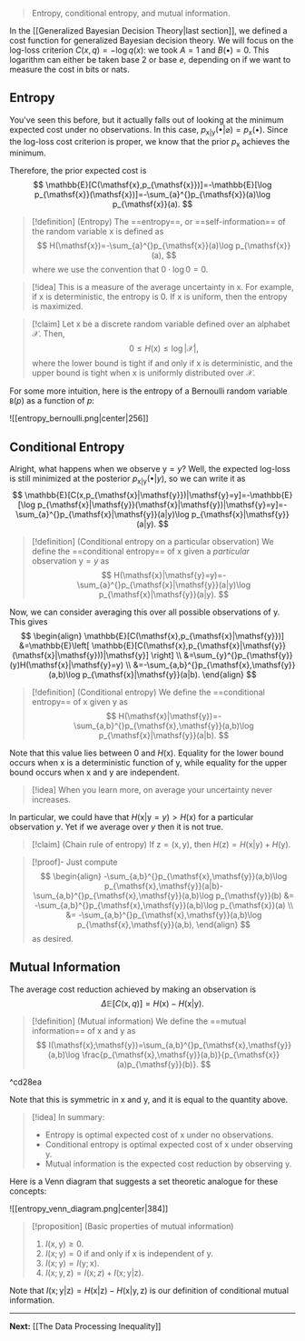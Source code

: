 > Entropy, conditional entropy, and mutual information.

In the [[Generalized Bayesian Decision Theory|last section]], we defined a cost function for generalized Bayesian decision theory. We will focus on the log-loss criterion $C(x,q)=-\log q(x)$: we took $A=1$ and $B(\bullet)=0$. This logarithm can either be taken base $2$ or base $e$, depending on if we want to measure the cost in bits or nats.

## Entropy

You've seen this before, but it actually falls out of looking at the minimum expected cost under no observations. In this case, $p_{\mathsf{x}|\mathsf{y}}(\bullet|\varnothing)=p_{\mathsf{x}}(\bullet)$. Since the log-loss cost criterion is proper, we know that the prior $p_{\mathsf{x}}$ achieves the minimum. 

Therefore, the prior expected cost is
$$
\mathbb{E}[C(\mathsf{x},p_{\mathsf{x}})]=-\mathbb{E}[\log p_{\mathsf{x}}(\mathsf{x})]=-\sum_{a}^{}p_{\mathsf{x}}(a)\log p_{\mathsf{x}}(a).
$$

> [!definition] (Entropy)
> The ==entropy==, or ==self-information== of the random variable $\mathsf{x}$ is defined as
> $$
> H(\mathsf{x})=-\sum_{a}^{}p_{\mathsf{x}}(a)\log p_{\mathsf{x}}(a),
> $$
> where we use the convention that $0\cdot \log 0 = 0$.

> [!idea]
> This is a measure of the average uncertainty in $\mathsf{x}$. For example, if $\mathsf{x}$ is deterministic, the entropy is $0$. If $\mathsf{x}$ is uniform, then the entropy is maximized.
> 

> [!claim]
> Let $\mathsf{x}$ be a discrete random variable defined over an alphabet $\mathcal{X}$. Then,
> $$
> 0\leq H(\mathsf{x})\leq \log|\mathcal{X}|,
> $$
> where the lower bound is tight if and only if $\mathsf{x}$ is deterministic, and the upper bound is tight when $\mathsf{x}$ is uniformly distributed over $\mathcal{X}$.

For some more intuition, here is the entropy of a Bernoulli random variable $\mathtt{B}(p)$ as a function of $p$:

![[entropy_bernoulli.png|center|256]]

## Conditional Entropy

Alright, what happens when we observe $\mathsf{y}=y$? Well, the expected log-loss is still minimized at the posterior $p_{\mathsf{x}|\mathsf{y}}(\bullet|y)$, so we can write it as
$$
\mathbb{E}[C(x,p_{\mathsf{x}|\mathsf{y}})|\mathsf{y}=y]=-\mathbb{E}[\log p_{\mathsf{x}|\mathsf{y}}(\mathsf{x}|\mathsf{y})|\mathsf{y}=y]=-\sum_{a}^{}p_{\mathsf{x}|\mathsf{y}}(a|y)\log p_{\mathsf{x}|\mathsf{y}}(a|y).
$$
> [!definition] (Conditional entropy on a particular observation)
> We define the ==conditional entropy== of $\mathsf{x}$ given a *particular* observation $\mathsf{y}=y$ as
> $$
> H(\mathsf{x}|\mathsf{y}=y)=-\sum_{a}^{}p_{\mathsf{x}|\mathsf{y}}(a|y)\log p_{\mathsf{x}|\mathsf{y}}(a|y).
> $$

Now, we can consider averaging this over all possible observations of $\mathsf{y}$. This gives
$$
\begin{align}
\mathbb{E}[C(\mathsf{x},p_{\mathsf{x}|\mathsf{y}})]
&=\mathbb{E}\left[ \mathbb{E}[C(\mathsf{x},p_{\mathsf{x}|\mathsf{y}}(\mathsf{x}|\mathsf{y}))|\mathsf{y}] \right] \\
&=\sum_{y}^{}p_{\mathsf{y}}(y)H(\mathsf{x}|\mathsf{y}=y) \\
&=-\sum_{a,b}^{}p_{\mathsf{x},\mathsf{y}}(a,b)\log p_{\mathsf{x}|\mathsf{y}}(a|b).
\end{align}
$$
> [!definition] (Conditional entropy)
> We define the ==conditional entropy== of $\mathsf{x}$ given $\mathsf{y}$ as
> $$
> H(\mathsf{x}|\mathsf{y})=-\sum_{a,b}^{}p_{\mathsf{x},\mathsf{y}}(a,b)\log p_{\mathsf{x}|\mathsf{y}}(a|b).
> $$

Note that this value lies between $0$ and $H(\mathsf{x})$. Equality for the lower bound occurs when $\mathsf{x}$ is a deterministic function of $\mathsf{y}$, while equality for the upper bound occurs when $\mathsf{x}$ and $\mathsf{y}$ are independent.

> [!idea]
> When you learn more, on average your uncertainty never increases.

In particular, we could have that $H(\mathsf{x}|\mathsf{y}=y)>H(\mathsf{x})$ for a particular observation $y$. Yet if we average over $y$ then it is not true.

> [!claim] (Chain rule of entropy)
> If $\mathsf{z}=(\mathsf{x},\mathsf{y})$, then $H(\mathsf{z})=H(\mathsf{x}|\mathsf{y})+H(\mathsf{y})$.

> [!proof]-
> Just compute
> $$
> \begin{align}
> -\sum_{a,b}^{}p_{\mathsf{x},\mathsf{y}}(a,b)\log p_{\mathsf{x},\mathsf{y}}(a|b)-\sum_{a,b}^{}p_{\mathsf{x},\mathsf{y}}(a,b)\log p_{\mathsf{y}}(b)
> &= -\sum_{a,b}^{}p_{\mathsf{x},\mathsf{y}}(a,b)\log p_{\mathsf{x}}(a) \\
> &= -\sum_{a,b}^{}p_{\mathsf{x},\mathsf{y}}(a,b)\log p_{\mathsf{x},\mathsf{y}}(a,b),
> \end{align}
> $$
> as desired. 

## Mutual Information

The average cost reduction achieved by making an observation is
$$
\Delta \mathbb{E}[C(\mathsf{x},q)]=H(\mathsf{x})-H(\mathsf{x}|\mathsf{y}).
$$

> [!definition] (Mutual information)
> We define the ==mutual information== of $\mathsf{x}$ and $\mathsf{y}$ as
> $$
> I(\mathsf{x};\mathsf{y})=\sum_{a,b}^{}p_{\mathsf{x},\mathsf{y}}(a,b)\log \frac{p_{\mathsf{x},\mathsf{y}}(a,b)}{p_{\mathsf{x}}(a)p_{\mathsf{y}}(b)}.
> $$

^cd28ea

Note that this is symmetric in $\mathsf{x}$ and $\mathsf{y}$, and it is equal to the quantity above.

> [!idea]
> In summary:
> 
> * Entropy is optimal expected cost of $\mathsf{x}$ under no observations.
> * Conditional entropy is optimal expected cost of $\mathsf{x}$ under observing $\mathsf{y}$.
> * Mutual information is the expected cost reduction by observing $\mathsf{y}$.

Here is a Venn diagram that suggests a set theoretic analogue for these concepts:

![[entropy_venn_diagram.png|center|384]]

> [!proposition] (Basic properties of mutual information)
> 1. $I(\mathsf{x},\mathsf{y})\geq 0$.
> 2. $I(\mathsf{x};\mathsf{y})=0$ if and only if $\mathsf{x}$ is independent of $\mathsf{y}$.
> 3. $I(\mathsf{x};\mathsf{y})=I(\mathsf{y};\mathsf{x})$.
> 4. $I(\mathsf{x};\mathsf{y},\mathsf{z})=I(\mathsf{x};z)+I(\mathsf{x};\mathsf{y}|\mathsf{z})$. 

Note that $I(\mathsf{x};\mathsf{y}|\mathsf{z})=H(\mathsf{x}|\mathsf{z})-H(\mathsf{x}|\mathsf{y},\mathsf{z})$ is our definition of conditional mutual information.

---

**Next:** [[The Data Processing Inequality]]